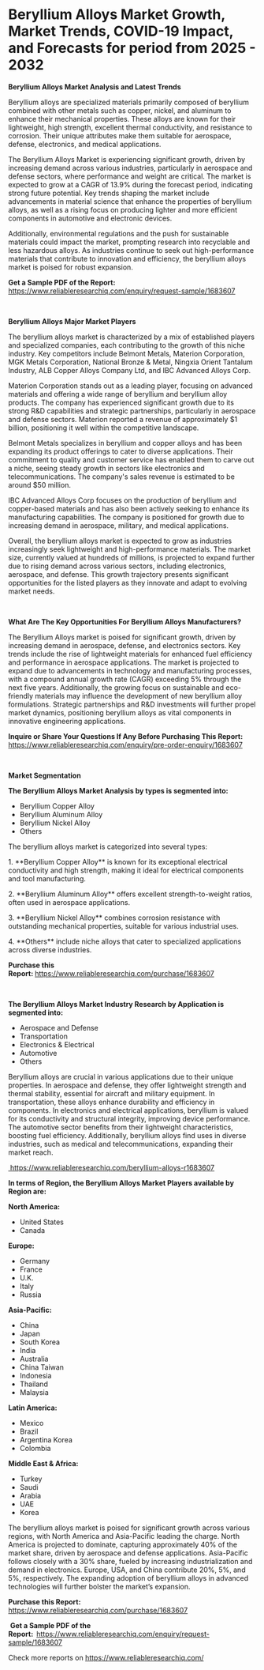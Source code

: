 <p><h1>Beryllium Alloys Market Growth, Market Trends, COVID-19 Impact, and Forecasts for period from 2025 - 2032</h1></p><p><strong>Beryllium Alloys Market Analysis and Latest Trends</strong></p>
<p><p>Beryllium alloys are specialized materials primarily composed of beryllium combined with other metals such as copper, nickel, and aluminum to enhance their mechanical properties. These alloys are known for their lightweight, high strength, excellent thermal conductivity, and resistance to corrosion. Their unique attributes make them suitable for aerospace, defense, electronics, and medical applications.</p><p>The Beryllium Alloys Market is experiencing significant growth, driven by increasing demand across various industries, particularly in aerospace and defense sectors, where performance and weight are critical. The market is expected to grow at a CAGR of 13.9% during the forecast period, indicating strong future potential. Key trends shaping the market include advancements in material science that enhance the properties of beryllium alloys, as well as a rising focus on producing lighter and more efficient components in automotive and electronic devices.</p><p>Additionally, environmental regulations and the push for sustainable materials could impact the market, prompting research into recyclable and less hazardous alloys. As industries continue to seek out high-performance materials that contribute to innovation and efficiency, the beryllium alloys market is poised for robust expansion.</p></p>
<p><strong>Get a Sample PDF of the Report:&nbsp;</strong> <a href="https://www.reliableresearchiq.com/enquiry/request-sample/1683607?utm_campaign=3356&utm_medium=2&utm_source=Github&utm_content=ia&utm_term=01042025&utm_id=beryllium-alloys">https://www.reliableresearchiq.com/enquiry/request-sample/1683607</a></p>
<p>&nbsp;</p>
<p><strong>Beryllium Alloys Major Market Players</strong></p>
<p><p>The beryllium alloys market is characterized by a mix of established players and specialized companies, each contributing to the growth of this niche industry. Key competitors include Belmont Metals, Materion Corporation, MGK Metals Corporation, National Bronze & Metal, Ningxia Orient Tantalum Industry, ALB Copper Alloys Company Ltd, and IBC Advanced Alloys Corp.</p><p>Materion Corporation stands out as a leading player, focusing on advanced materials and offering a wide range of beryllium and beryllium alloy products. The company has experienced significant growth due to its strong R&D capabilities and strategic partnerships, particularly in aerospace and defense sectors. Materion reported a revenue of approximately $1 billion, positioning it well within the competitive landscape.</p><p>Belmont Metals specializes in beryllium and copper alloys and has been expanding its product offerings to cater to diverse applications. Their commitment to quality and customer service has enabled them to carve out a niche, seeing steady growth in sectors like electronics and telecommunications. The company's sales revenue is estimated to be around $50 million.</p><p>IBC Advanced Alloys Corp focuses on the production of beryllium and copper-based materials and has also been actively seeking to enhance its manufacturing capabilities. The company is positioned for growth due to increasing demand in aerospace, military, and medical applications.</p><p>Overall, the beryllium alloys market is expected to grow as industries increasingly seek lightweight and high-performance materials. The market size, currently valued at hundreds of millions, is projected to expand further due to rising demand across various sectors, including electronics, aerospace, and defense. This growth trajectory presents significant opportunities for the listed players as they innovate and adapt to evolving market needs.</p></p>
<p>&nbsp;</p>
<p><strong>What Are The Key Opportunities For Beryllium Alloys Manufacturers?</strong></p>
<p><p>The Beryllium Alloys market is poised for significant growth, driven by increasing demand in aerospace, defense, and electronics sectors. Key trends include the rise of lightweight materials for enhanced fuel efficiency and performance in aerospace applications. The market is projected to expand due to advancements in technology and manufacturing processes, with a compound annual growth rate (CAGR) exceeding 5% through the next five years. Additionally, the growing focus on sustainable and eco-friendly materials may influence the development of new beryllium alloy formulations. Strategic partnerships and R&D investments will further propel market dynamics, positioning beryllium alloys as vital components in innovative engineering applications.</p></p>
<p><strong>Inquire or Share Your Questions If Any Before Purchasing This Report:</strong> <a href="https://www.reliableresearchiq.com/enquiry/pre-order-enquiry/1683607?utm_campaign=3356&utm_medium=2&utm_source=Github&utm_content=ia&utm_term=01042025&utm_id=beryllium-alloys">https://www.reliableresearchiq.com/enquiry/pre-order-enquiry/1683607</a></p>
<p>&nbsp;</p>
<p><strong>Market Segmentation</strong></p>
<p><strong>The Beryllium Alloys Market Analysis by types is segmented into:</strong></p>
<p><ul><li>Beryllium Copper Alloy</li><li>Beryllium Aluminum Alloy</li><li>Beryllium Nickel Alloy</li><li>Others</li></ul></p>
<p><p>The beryllium alloys market is categorized into several types: </p><p>1. **Beryllium Copper Alloy** is known for its exceptional electrical conductivity and high strength, making it ideal for electrical components and tool manufacturing. </p><p>2. **Beryllium Aluminum Alloy** offers excellent strength-to-weight ratios, often used in aerospace applications. </p><p>3. **Beryllium Nickel Alloy** combines corrosion resistance with outstanding mechanical properties, suitable for various industrial uses. </p><p>4. **Others** include niche alloys that cater to specialized applications across diverse industries.</p></p>
<p><strong>Purchase this Report:&nbsp;</strong><a href="https://www.reliableresearchiq.com/purchase/1683607?utm_campaign=3356&utm_medium=2&utm_source=Github&utm_content=ia&utm_term=01042025&utm_id=beryllium-alloys">https://www.reliableresearchiq.com/purchase/1683607</a></p>
<p>&nbsp;</p>
<p><strong>The Beryllium Alloys Market Industry Research by Application is segmented into:</strong></p>
<p><ul><li>Aerospace and Defense</li><li>Transportation</li><li>Electronics & Electrical</li><li>Automotive</li><li>Others</li></ul></p>
<p><p>Beryllium alloys are crucial in various applications due to their unique properties. In aerospace and defense, they offer lightweight strength and thermal stability, essential for aircraft and military equipment. In transportation, these alloys enhance durability and efficiency in components. In electronics and electrical applications, beryllium is valued for its conductivity and structural integrity, improving device performance. The automotive sector benefits from their lightweight characteristics, boosting fuel efficiency. Additionally, beryllium alloys find uses in diverse industries, such as medical and telecommunications, expanding their market reach.</p></p>
<p><a href="https://www.reliableresearchiq.com/beryllium-alloys-r1683607?utm_campaign=3356&utm_medium=2&utm_source=Github&utm_content=ia&utm_term=01042025&utm_id=beryllium-alloys">&nbsp;https://www.reliableresearchiq.com/beryllium-alloys-r1683607</a></p>
<p><strong>In terms of Region, the Beryllium Alloys Market Players available by Region are:</strong></p>
<p>
    <p> <strong> North America: </strong>
        <ul>
            <li>United States</li>
            <li>Canada</li>
        </ul>
        </p> 
    <p> <strong> Europe: </strong>
        <ul>
            <li>Germany</li>
            <li>France</li>
            <li>U.K.</li>
            <li>Italy</li>
            <li>Russia</li>
        </ul>
        </p> 
    <p> <strong> Asia-Pacific: </strong>
        <ul>
            <li>China</li>
            <li>Japan</li>
            <li>South Korea</li>
            <li>India</li>
            <li>Australia</li>
            <li>China Taiwan</li>
            <li>Indonesia</li>
            <li>Thailand</li>
            <li>Malaysia</li>
        </ul>
        </p> 
    <p> <strong> Latin America: </strong>
        <ul>
            <li>Mexico</li>
            <li>Brazil</li>
            <li>Argentina Korea</li>
            <li>Colombia</li>
        </ul>
        </p> 
    <p> <strong> Middle East & Africa: </strong>
        <ul>
            <li>Turkey</li>
            <li>Saudi</li>
            <li>Arabia</li>
            <li>UAE</li>
            <li>Korea</li>
        </ul>
    </p>
    </p>
<p><p>The beryllium alloys market is poised for significant growth across various regions, with North America and Asia-Pacific leading the charge. North America is projected to dominate, capturing approximately 40% of the market share, driven by aerospace and defense applications. Asia-Pacific follows closely with a 30% share, fueled by increasing industrialization and demand in electronics. Europe, USA, and China contribute 20%, 5%, and 5%, respectively. The expanding adoption of beryllium alloys in advanced technologies will further bolster the market’s expansion.</p></p>
<p><strong>Purchase this Report: </strong><a href="https://www.reliableresearchiq.com/purchase/1683607?utm_campaign=3356&utm_medium=2&utm_source=Github&utm_content=ia&utm_term=01042025&utm_id=beryllium-alloys">https://www.reliableresearchiq.com/purchase/1683607</a></p>
<p>&nbsp;<strong>Get a Sample PDF of the Report:&nbsp;&nbsp;</strong><a href="https://www.reliableresearchiq.com/enquiry/request-sample/1683607?utm_campaign=3356&utm_medium=2&utm_source=Github&utm_content=ia&utm_term=01042025&utm_id=beryllium-alloys">https://www.reliableresearchiq.com/enquiry/request-sample/1683607</a></p>
<p><strong></strong></p>
<p>Check more reports on <a href="https://www.reliableresearchiq.com/?utm_campaign=3356&utm_medium=2&utm_source=Github&utm_content=ia&utm_term=01042025&utm_id=beryllium-alloys">https://www.reliableresearchiq.com/</a></p>